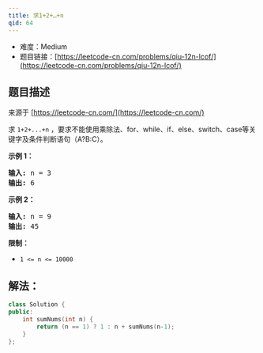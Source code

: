 ```yaml
---
title: 求1+2+…+n
qid: 64
---
```



- 难度：Medium
- 题目链接：[https://leetcode-cn.com/problems/qiu-12n-lcof/](https://leetcode-cn.com/problems/qiu-12n-lcof/)


## 题目描述

来源于 [https://leetcode-cn.com/](https://leetcode-cn.com/)

<p>求 <code>1+2+...+n</code> ，要求不能使用乘除法、for、while、if、else、switch、case等关键字及条件判断语句（A?B:C）。</p>



<p><strong>示例 1：</strong></p>

<pre><strong>输入:</strong> n = 3
<strong>输出:&nbsp;</strong>6
</pre>

<p><strong>示例 2：</strong></p>

<pre><strong>输入:</strong> n = 9
<strong>输出:&nbsp;</strong>45
</pre>



<p><strong>限制：</strong></p>

<ul>
	<li><code>1 &lt;= n&nbsp;&lt;= 10000</code></li>
</ul>


## 解法：

```c++
class Solution {
public:
    int sumNums(int n) {
        return (n == 1) ? 1 : n + sumNums(n-1);
    }
};
```